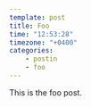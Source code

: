 ```yaml
---
template: post
title: Foo
time: "12:53:28"
timezone: "+0400"
categories:
    - postin
    - foo
---
```


This is the foo post.
